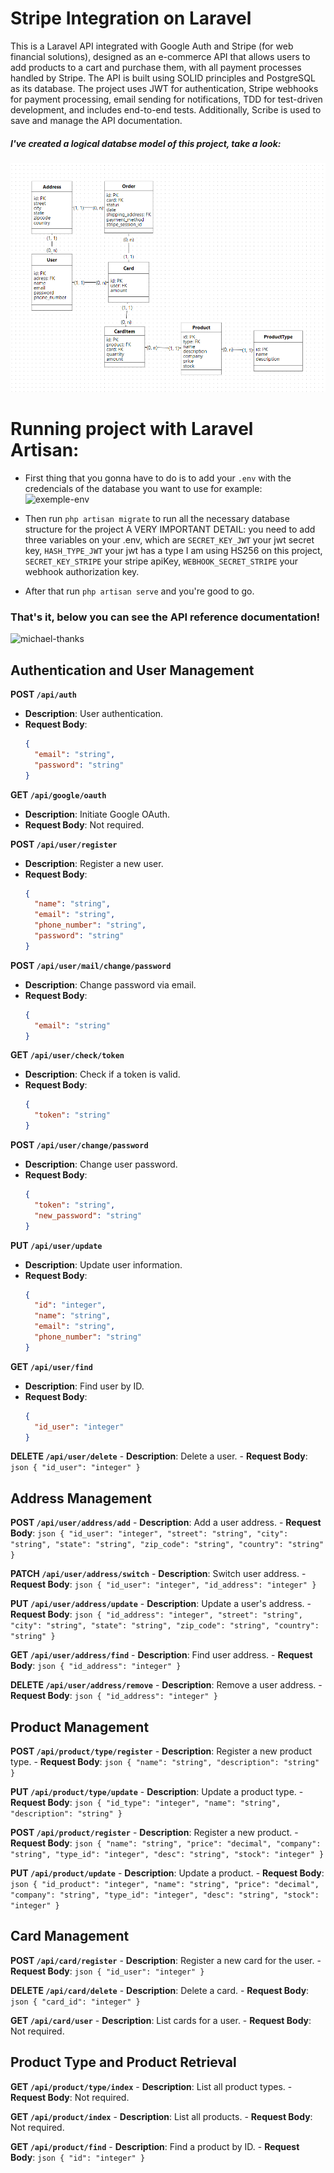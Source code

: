 # Stripe Integration on Laravel
This is a Laravel API integrated with Google Auth and Stripe (for web financial solutions), designed as an e-commerce API that allows users to add products to a cart and purchase them, with all payment processes handled by Stripe. The API is built using SOLID principles and PostgreSQL as its database. The project uses JWT for authentication, Stripe webhooks for payment processing, email sending for notifications, TDD for test-driven development, and includes end-to-end tests. Additionally, Scribe is used to save and manage the API documentation.

##### **I've created a logical databse model of this project, take a look:**
![logical-model](public/img/database-logical-model.png)

# Running project with Laravel Artisan:

- First thing that you gonna have to do is to add your `.env` with the credencials of the database you want to use for example:
![exemple-env](https://parzibyte.me/blog/wp-content/uploads/2019/03/Env-de-Laravel-para-MySQL.png)

- Then run `php artisan migrate` to run all the necessary database structure for the project A VERY IMPORTANT DETAIL: you need to add three variables on your .env, which are `SECRET_KEY_JWT` your jwt secret key,
`HASH_TYPE_JWT` your jwt has a type I am using HS256 on this project,
`SECRET_KEY_STRIPE` your stripe apiKey,
`WEBHOOK_SECRET_STRIPE` your webhook authorization key.

- After that run `php artisan serve` and you're good to go.

### That's it, below you can see the API reference documentation!
![michael-thanks](https://miro.medium.com/v2/resize:fit:960/0*kIrASm_jWM13i1tT.gif)

## Authentication and User Management

 **POST `/api/auth`** 
   - **Description**: User authentication.
   - **Request Body**:
     ```json
     {
       "email": "string",
       "password": "string"
     }
     ```

 **GET `/api/google/oauth`** 
   - **Description**: Initiate Google OAuth.
   - **Request Body**: Not required.

 **POST `/api/user/register`** 
   - **Description**: Register a new user.
   - **Request Body**:
     ```json
     {
       "name": "string",
       "email": "string",
       "phone_number": "string",
       "password": "string"
     }
     ```

 **POST `/api/user/mail/change/password`** 
   - **Description**: Change password via email.
   - **Request Body**:
     ```json
     {
       "email": "string"
     }
     ```

 **GET `/api/user/check/token`** 
   - **Description**: Check if a token is valid.
   - **Request Body**:
     ```json
     {
       "token": "string"
     }
     ```

 **POST `/api/user/change/password`** 
   - **Description**: Change user password.
   - **Request Body**:
     ```json
     {
       "token": "string",
       "new_password": "string"
     }
     ```

 **PUT `/api/user/update`** 
   - **Description**: Update user information.
   - **Request Body**:
     ```json
     {
       "id": "integer",
       "name": "string",
       "email": "string",
       "phone_number": "string"
     }
     ```

 **GET `/api/user/find`** 
   - **Description**: Find user by ID.
   - **Request Body**:
     ```json
     {
       "id_user": "integer"
     }
     ```

 **DELETE `/api/user/delete`** 
    - **Description**: Delete a user.
    - **Request Body**:
      ```json
      {
        "id_user": "integer"
      }
      ```

## Address Management

 **POST `/api/user/address/add`** 
    - **Description**: Add a user address.
    - **Request Body**:
      ```json
      {
        "id_user": "integer",
        "street": "string",
        "city": "string",
        "state": "string",
        "zip_code": "string",
        "country": "string"
      }
      ```

 **PATCH `/api/user/address/switch`** 
    - **Description**: Switch user address.
    - **Request Body**:
      ```json
      {
        "id_user": "integer",
        "id_address": "integer"
      }
      ```

 **PUT `/api/user/address/update`** 
    - **Description**: Update a user's address.
    - **Request Body**:
      ```json
      {
        "id_address": "integer",
        "street": "string",
        "city": "string",
        "state": "string",
        "zip_code": "string",
        "country": "string"
      }
      ```

 **GET `/api/user/address/find`** 
    - **Description**: Find user address.
    - **Request Body**:
      ```json
      {
        "id_address": "integer"
      }
      ```

 **DELETE `/api/user/address/remove`** 
    - **Description**: Remove a user address.
    - **Request Body**:
      ```json
      {
        "id_address": "integer"
      }
      ```

## Product Management

 **POST `/api/product/type/register`** 
    - **Description**: Register a new product type.
    - **Request Body**:
      ```json
      {
        "name": "string",
        "description": "string"
      }
      ```

 **PUT `/api/product/type/update`** 
    - **Description**: Update a product type.
    - **Request Body**:
      ```json
      {
        "id_type": "integer",
        "name": "string",
        "description": "string"
      }
      ```

 **POST `/api/product/register`** 
    - **Description**: Register a new product.
    - **Request Body**:
      ```json
      {
        "name": "string",
        "price": "decimal",
        "company": "string",
        "type_id": "integer",
        "desc": "string",
        "stock": "integer"
      }
      ```

 **PUT `/api/product/update`** 
    - **Description**: Update a product.
    - **Request Body**:
      ```json
      {
        "id_product": "integer",
        "name": "string",
        "price": "decimal",
        "company": "string",
        "type_id": "integer",
        "desc": "string",
        "stock": "integer"
      }
      ```

## Card Management

 **POST `/api/card/register`** 
    - **Description**: Register a new card for the user.
    - **Request Body**:
      ```json
      {
        "id_user": "integer"
      }
      ```

 **DELETE `/api/card/delete`** 
    - **Description**: Delete a card.
    - **Request Body**:
      ```json
      {
        "card_id": "integer"
      }
      ```

 **GET `/api/card/user`** 
    - **Description**: List cards for a user.
    - **Request Body**: Not required.

## Product Type and Product Retrieval

**GET `/api/product/type/index`** 
    - **Description**: List all product types.
    - **Request Body**: Not required.

 **GET `/api/product/index`** 
    - **Description**: List all products.
    - **Request Body**: Not required.

 **GET `/api/product/find`** 
    - **Description**: Find a product by ID.
    - **Request Body**:
      ```json
      {
        "id": "integer"
      }
      ```
